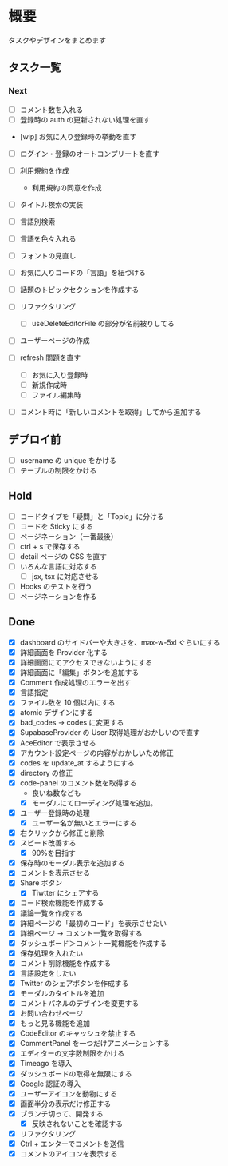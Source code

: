 # 概要

タスクやデザインをまとめます

## タスク一覧

### Next


- [ ] コメント数を入れる
- [ ] 登録時の auth の更新されない処理を直す
- [wip] お気に入り登録時の挙動を直す

- [ ] ログイン・登録のオートコンプリートを直す
- [ ] 利用規約を作成
  - 利用規約の同意を作成
- [ ] タイトル検索の実装

- [ ] 言語別検索
- [ ] 言語を色々入れる

- [ ] フォントの見直し
- [ ] お気に入りコードの「言語」を紐づける
- [ ] 話題のトピックセクションを作成する
- [ ] リファクタリング
  - [ ] useDeleteEditorFile の部分が名前被りしてる
- [ ] ユーザーページの作成

- [ ] refresh 問題を直す
  - [ ] お気に入り登録時
  - [ ] 新規作成時
  - [ ] ファイル編集時

- [ ] コメント時に「新しいコメントを取得」してから追加する

## デプロイ前

- [ ] username の unique をかける
- [ ] テーブルの制限をかける

## Hold

- [ ] コードタイプを「疑問」と「Topic」に分ける
- [ ] コードを Sticky にする
- [ ] ページネーション（一番最後）
- [ ] ctrl + s で保存する
- [ ] detail ページの CSS を直す
- [ ] いろんな言語に対応する
  - [ ] jsx, tsx に対応させる
- [ ] Hooks のテストを行う
- [ ] ページネーションを作る

## Done

- [x] dashboard のサイドバーや大きさを、max-w-5xl ぐらいにする
- [x] 詳細画面を Provider 化する
- [x] 詳細画面にてアクセスできないようにする
- [x] 詳細画面に「編集」ボタンを追加する
- [x] Comment 作成処理のエラーを出す
- [x] 言語指定
- [x] ファイル数を 10 個以内にする
- [x] atomic デザインにする
- [x] bad_codes -> codes に変更する
- [x] SupabaseProvider の User 取得処理がおかしいので直す
- [x] AceEditor で表示させる
- [x] アカウント設定ページの内容がおかしいため修正
- [x] codes を update_at するようにする
- [x] directory の修正
- [x] code-panel のコメント数を取得する
  - 良いね数なども
  - [x] モーダルにてローディング処理を追加。
- [x] ユーザー登録時の処理
  - [x] ユーザー名が無いとエラーにする
- [x] 右クリックから修正と削除
- [x] スピード改善する
  - [x] 90%を目指す
- [x] 保存時のモーダル表示を追加する
- [x] コメントを表示させる
- [x] Share ボタン
  - [x] Tiwtter にシェアする
- [x] コード検索機能を作成する
- [x] 議論一覧を作成する
- [x] 詳細ページの「最初のコード」を表示させたい
- [x] 詳細ページ -> コメント一覧を取得する
- [x] ダッシュボード＞コメント一覧機能を作成する
- [x] 保存処理を入れたい
- [x] コメント削除機能を作成する
- [x] 言語設定をしたい
- [x] Twitter のシェアボタンを作成する
- [x] モーダルのタイトルを追加
- [x] コメントパネルのデザインを変更する
- [x] お問い合わせページ
- [x] もっと見る機能を追加
- [x] CodeEditor のキャッシュを禁止する
- [x] CommentPanel を一つだけアニメーションする
- [x] エディターの文字数制限をかける
- [x] Timeago を導入
- [x] ダッシュボードの取得を無限にする
- [x] Google 認証の導入
- [x] ユーザーアイコンを動物にする
- [x] 画面半分の表示だけ修正する
- [x] ブランチ切って、開発する
  - [x] 反映されないことを確認する
- [x] リファクタリング
- [x] Ctrl + エンターでコメントを送信
- [x] コメントのアイコンを表示する
